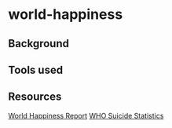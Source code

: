 # world-happiness

## Background 

## Tools used

## Resources
[World Happiness Report](https://worldhappiness.report/ed/2019/)
[WHO Suicide Statistics](https://www.kaggle.com/szamil/who-suicide-statistics)
